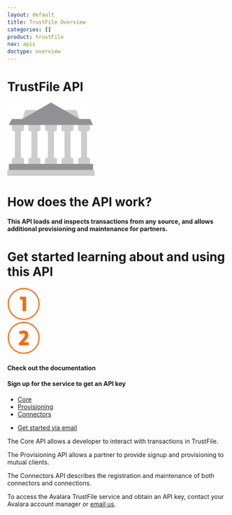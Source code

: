 ```yaml
---
layout: default
title: TrustFile Overview
categories: []
product: trustFile
nav: apis
doctype: overview
---
```

<div class="row bg-map padding-bottom">
  <div class="col-sm-8 col-sm-offset-2 text-center ">
    <h1 class="h1p">TrustFile API</h1>
    <img src="/images/devdot/DevDot_GovtBldgBlue-07.svg" width="200" />
  </div>
</div>
<div class="row border-top padding-top padding-bottom">
  <div class="col-sm-8 col-sm-offset-2 text-center">
    <h1 class="h1p">How does the API work?</h1>
    <h4 class="text-left">This API loads and inspects transactions from any source, and allows additional provisioning and maintenance for partners.</h4>
  </div>
</div>
<div class="row border-top padding-top padding-bottom">
  <div class="col-sm-8 col-sm-offset-2 text-center">
    <h1 class="h1p">Get started learning about and using this API</h1>
    <div class="row">
        <div class="col-sm-3 col-sm-offset-2">
            <img src="/images/devdot/DevDotSvgGAssets_One.svg" height="75">
        </div>
        <div class="col-sm-3 col-sm-offset-2">
            <img src="/images/devdot/DevDotSvgGAssets_Two.svg" height="75">
        </div>
    </div>
    <div class="row">
        <div class="col-sm-3 col-sm-offset-2">
            <h4>Check out the documentation</h4>
        </div>
        <div class="col-sm-3 col-sm-offset-2">
            <h4>Sign up for the service to get an API key</h4>
        </div>
    </div>
    <div class="row padding-top">
        <div class="col-sm-3 col-sm-offset-2">
            <ul class="pipe">
                <li><a href="/trustfile/api-reference/core/v3">Core</a></li>
                <li><a href="/trustfile/api-reference/provisioning/v3">Provisioning</a></li>
                <li><a href="/trustfile/api-reference/connector-management/v3">Connectors</a></li>
            </ul>
        </div>
        <div class="col-sm-3 col-sm-offset-2">
            <ul class="pipe">
                <li><a href="mailto:support@trustfile.com">Get started via email</a></li>
            </ul>
        </div>
    </div>
    <div class="row padding-top">
        <div class="col-sm-3 col-sm-offset-2">
            <p class="text-left">The Core API allows a developer to interact with transactions in TrustFile.</p>
            <p class="text-left">The Provisioning API allows a partner to provide signup and provisioning to mutual clients.</p>
            <p class="text-left">The Connectors API describes the registration and maintenance of both connectors and connections.</p>
        </div>
        <div class="col-sm-3 col-sm-offset-2">
            <p class="text-left">To access the Avalara TrustFile service and
                 obtain an API key, contact your Avalara account
                 manager or <a href="mailto:support@trustfile.com">email us</a>.
            </p>
        </div>
    </div>
  </div>
</div>
